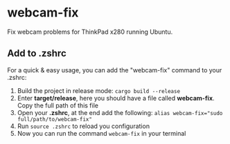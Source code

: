 # webcam-fix
Fix webcam problems for ThinkPad x280 running Ubuntu.

## Add to .zshrc
For a quick & easy usage, you can add the "webcam-fix" command to your .zshrc:
1. Build the project in release mode: `cargo build --release`
2. Enter **target/release**, here you should have a file called **webcam-fix**. Copy the full path of this file
3. Open your **.zshrc**, at the end add the following: `alias webcam-fix="sudo full/path/to/webcam-fix"`
4. Run `source .zshrc` to reload you configuration
5. Now you can run the command `webcam-fix` in your terminal
